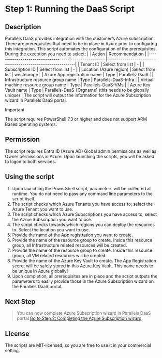 # Step 1: Running the DaaS Script

## Description
Parallels DaaS provides integration with the customer’s Azure subscription. There are prerequisites that need to be in place in Azure prior to configuring this integration. This script automates the configuration of the prerequisites. During the execution you need to select:
|                                     | Action           | Recommendation                                              |
|-------------------------------------|------------------|-------------------------------------------------------------|
| Tenant ID                           | Select from list | -                                                           |
| Subscription ID                     | Select from list | -                                                           |
| Location (Azure region)             | Select from list | westeurope                                                  |
| Azure App registration name         | Type             | Parallels-DaaS                                              |
| Infrastructure resource group name  | Type             | Parallels-DaaS-Infra                                        |
| Virtual machine resource group name | Type             | Parallels-DaaS-VMs                                          |
| Azure Key Vault name                | Type             | Parallels-DaaS-[Orgname] (this needs to be globally unique) |
The script will output the information for the Azure Subscription wizard in Parallels DaaS portal.

> [!IMPORTANT]
> The script requires PowerShell 7.3 or higher and does not support ARM Based operating systems.

## Permission
The script requires Entra ID (Azure AD) Global admin permissions as well as Owner permissions in Azure. Upon launching the scripts, you will be asked to logon to both services.

## Using the script
1. Upon launching the PowerShell script, parameters will be collected at runtime. You do not need to pass any command line parameters to the script itself.
2. The script checks which Azure Tenants you have access to; select the Azure Tenant you want to use.
3. The script checks which Azure Subscriptions you have access to; select the Azure Subscription you want to use.
4. The script checks towards which regions you can deploy the resources to. Select the location you want to use.
5. Provide the name of the App registration you want to create.
6. Provide the name of the resource group to create. Inside this resource group, all Infrastructure related resources will be created.
7. Provide the name of the resource group to create. Inside this resource group, all VM related resources will be created.
8. Provide the name of the Azure Key Vault to create. The App Registration secret will be safely stored in this Azure Key Vault. This name needs to be unique in Azure globally!
9. Upon completion, all prerequisites are in place and the script outputs the parameters to easily provide those in the Azure Subscription wizard on the Parallels DaaS portal.

## Next Step
>You can now complete Azure Subscription wizard in Parallels DaaS portal
[Go to Step 2: Completing the Azure Subscription wizard](./2.completewizard.md)

## License
The scripts are MIT-licensed, so you are free to use it in your commercial setting.